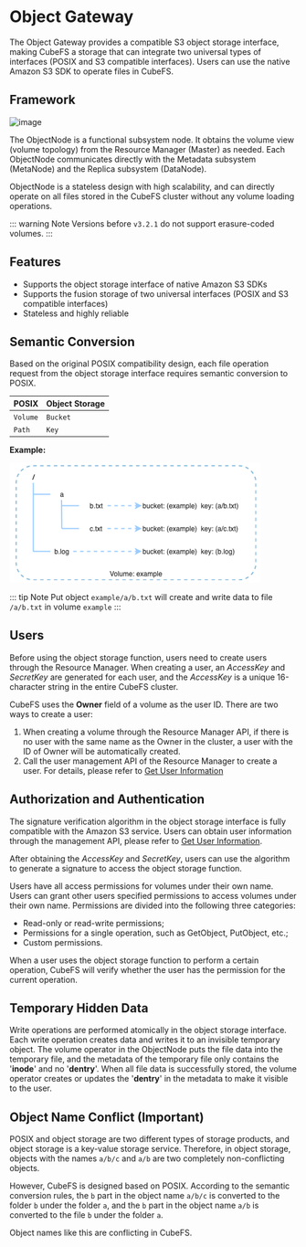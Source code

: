 # Object Gateway

The Object Gateway provides a compatible S3 object storage interface, making CubeFS a storage that can integrate two universal types of interfaces (POSIX and S3 compatible interfaces). Users can use the native Amazon S3 SDK to operate files in CubeFS.

## Framework

![image](../pic/cfs-object-subsystem-structure.png)

The ObjectNode is a functional subsystem node. It obtains the volume view (volume topology) from the Resource Manager (Master) as needed. Each ObjectNode communicates directly with the Metadata subsystem (MetaNode) and the Replica subsystem (DataNode).

ObjectNode is a stateless design with high scalability, and can directly operate on all files stored in the CubeFS cluster without any volume loading operations.

::: warning Note
Versions before `v3.2.1` do not support erasure-coded volumes.
:::

## Features

- Supports the object storage interface of native Amazon S3 SDKs
- Supports the fusion storage of two universal interfaces (POSIX and S3 compatible interfaces)
- Stateless and highly reliable

## Semantic Conversion

Based on the original POSIX compatibility design, each file operation request from the object storage interface requires semantic conversion to POSIX.

| POSIX    | Object Storage |
|----------|----------------|
| `Volume` | `Bucket`       |
| `Path`   | `Key`          |

**Example:**

![image](./pic/cfs-object-subsystem-semantic.png)

::: tip Note
Put object `example/a/b.txt` will create and write data to file
`/a/b.txt` in volume `example`
::: 

## Users

Before using the object storage function, users need to create users through the Resource Manager. When creating a user, an *AccessKey* and *SecretKey* are generated for each user, and the *AccessKey* is a unique 16-character string in the entire CubeFS cluster.

CubeFS uses the **Owner** field of a volume as the user ID. There are two ways to create a user:

1. When creating a volume through the Resource Manager API, if there is no user with the same name as the Owner in the cluster, a user with the ID of Owner will be automatically created.
2. Call the user management API of the Resource Manager to create a user. For details, please refer to [Get User Information](../dev-guide/admin-api/master/user.md)

## Authorization and Authentication

The signature verification algorithm in the object storage interface is fully compatible with the Amazon S3 service. Users can obtain user information through the management API, please refer to [Get User Information](../dev-guide/admin-api/master/user.md).

After obtaining the *AccessKey* and *SecretKey*, users can use the algorithm to generate a signature to access the object storage function.

Users have all access permissions for volumes under their own name. Users can grant other users specified permissions to access volumes under their own name. Permissions are divided into the following three categories:

- Read-only or read-write permissions;
- Permissions for a single operation, such as GetObject, PutObject, etc.;
- Custom permissions.

When a user uses the object storage function to perform a certain operation, CubeFS will verify whether the user has the permission for the current operation.

## Temporary Hidden Data

Write operations are performed atomically in the object storage interface. Each write operation creates data and writes it to an invisible temporary object. The volume operator in the ObjectNode puts the file data into the temporary file, and the metadata of the temporary file only contains the '**inode**' and no '**dentry**'. When all file data is successfully stored, the volume operator creates or updates the '**dentry**' in the metadata to make it visible to the user.

## Object Name Conflict (Important)

POSIX and object storage are two different types of storage products, and object storage is a key-value storage service. Therefore, in object storage, objects with the names `a/b/c` and `a/b` are two completely non-conflicting objects.

However, CubeFS is designed based on POSIX. According to the semantic conversion rules, the `b` part in the object name `a/b/c` is converted to the folder `b` under the folder `a`, and the `b` part in the object name `a/b` is converted to the file `b` under the folder `a`.

Object names like this are conflicting in CubeFS.